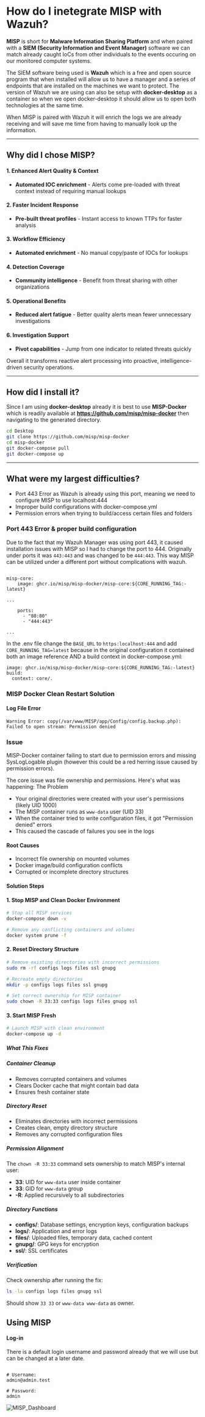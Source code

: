 # How do I inetegrate MISP with Wazuh?

**MISP** is short for **Malware Information Sharing Platform** and when paired with a **SIEM (Security Information and Event Manager)** software we can match already caught IoCs from other individuals to the events occuring on our monitored computer systems. 

The SIEM software being used is **Wazuh** which is a free and open source program that when installed will allow us to have a manager and a series of endpoints that are installed on the machines we want to protect. The version of Wazuh we are using can also be setup with **docker-desktop** as a container so when we open docker-desktop it should allow us to open both technologies at the same time.

When MISP is paired with Wazuh it will enrich the logs we are already receiving and will save me time from having to manually look up the information.

---

## Why did I chose MISP?

#### 1. Enhanced Alert Quality & Context
- **Automated IOC enrichment** - Alerts come pre-loaded with threat context instead of requiring manual lookups

#### 2. Faster Incident Response
- **Pre-built threat profiles** - Instant access to known TTPs for faster analysis

#### 3. Workflow Efficiency
- **Automated enrichment** - No manual copy/paste of IOCs for lookups

#### 4. Detection Coverage
- **Community intelligence** - Benefit from threat sharing with other organizations

#### 5. Operational Benefits
- **Reduced alert fatigue** - Better quality alerts mean fewer unnecessary investigations

#### 6. Investigation Support
- **Pivot capabilities** - Jump from one indicator to related threats quickly

Overall it transforms reactive alert processing into proactive, intelligence-driven security operations.

---

## How did I install it?

Since I am using **docker-desktop** already it is best to use **MISP-Docker** which is readily available at **https://github.com/misp/misp-docker** then navigating to the generated directory.

```bash
cd Desktop
git clone https://github.com/misp/misp-docker
cd misp-docker
git docker-compose pull
git docker-compose up
```

---

## What were my largest difficulties?

- Port 443 Error as Wazuh is already using this port, meaning we need to configure MISP to use localhost:444
- Improper build configurations with docker-compose.yml
- Permission errors when trying to build/access certain files and folders

### Port 443 Error & proper build configuration

Due to the fact that my Wazuh Manager was using port 443, it caused installation issues with MISP so I had to change the port to 444. Originally under ports it was `443:443` and was changed to be `444:443`. This way MISP can be utilized under a different port without complications with wazuh.

```text

misp-core:
    image: ghcr.io/misp/misp-docker/misp-core:${CORE_RUNNING_TAG:-latest}

...

    ports:
      - "80:80"
      - "444:443"

...

```

In the .env file change the `BASE_URL` to `https:localhost:444` and add `CORE_RUNNING_TAG=latest` because in the original configuration it contained both an image reference AND a build context in docker-compose.yml:

```test
image: ghcr.io/misp/misp-docker/misp-core:${CORE_RUNNING_TAG:-latest}
build:
  context: core/.
```

### MISP Docker Clean Restart Solution

#### Log File Error

```test
Warning Error: copy(/var/www/MISP/app/Config/config.backup.php): Failed to open stream: Permission denied
```

### Issue
MISP-Docker container failing to start due to permission errors and missing SysLogLogable plugin (however this could be a red herring issue caused by permission errors).

The core issue was file ownership and permissions. Here's what was happening:
The Problem

- Your original directories were created with your user's permissions (likely UID 1000)
- The MISP container runs as `www-data` user (UID 33)
- When the container tried to write configuration files, it got "Permission denied" errors
- This caused the cascade of failures you see in the logs

#### Root Causes
- Incorrect file ownership on mounted volumes
- Docker image/build configuration conflicts
- Corrupted or incomplete directory structures

#### Solution Steps

#### 1. Stop MISP and Clean Docker Environment
```bash
# Stop all MISP services
docker-compose down -v

# Remove any conflicting containers and volumes
docker system prune -f
```

#### 2. Reset Directory Structure
```bash
# Remove existing directories with incorrect permissions
sudo rm -rf configs logs files ssl gnupg

# Recreate empty directories
mkdir -p configs logs files ssl gnupg

# Set correct ownership for MISP container
sudo chown -R 33:33 configs logs files gnupg ssl
```

#### 3. Start MISP Fresh
```bash
# Launch MISP with clean environment
docker-compose up -d
```

##### What This Fixes

##### Container Cleanup
- Removes corrupted containers and volumes
- Clears Docker cache that might contain bad data
- Ensures fresh container state

##### Directory Reset
- Eliminates directories with incorrect permissions
- Creates clean, empty directory structure
- Removes any corrupted configuration files

##### Permission Alignment
The `chown -R 33:33` command sets ownership to match MISP's internal user:
- **33**: UID for `www-data` user inside container
- **33**: GID for `www-data` group  
- **-R**: Applied recursively to all subdirectories

##### Directory Functions
- **configs/**: Database settings, encryption keys, configuration backups
- **logs/**: Application and error logs
- **files/**: Uploaded files, temporary data, cached content
- **gnupg/**: GPG keys for encryption
- **ssl/**: SSL certificates

##### Verification
Check ownership after running the fix:
```bash
ls -la configs logs files gnupg ssl
```
Should show `33 33` or `www-data www-data` as owner.

## Using MISP

#### Log-in

There is a default login username and password already that we will use but can be changed at a later date.

```text

# Username:
admin@admin.test

# Password:
admin

```

![MISP_Dashboard](img/MISP_DB.png)

